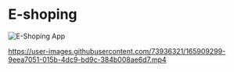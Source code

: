 # E-shoping
![E-Shoping App](https://user-images.githubusercontent.com/73936321/165909093-7edf2ad1-b0de-40c0-9490-3479b241e7c9.png)






https://user-images.githubusercontent.com/73936321/165909299-9eea7051-015b-4dc9-bd9c-384b008ae6d7.mp4

